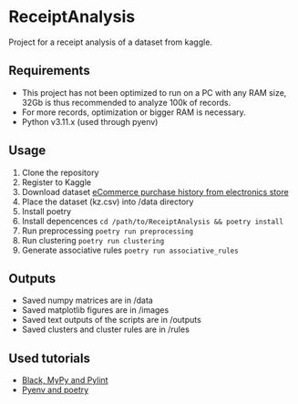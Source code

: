 # ReceiptAnalysis

Project for a receipt analysis of a dataset from kaggle.

## Requirements

- This project has not been optimized to run on a PC with any RAM size, 32Gb is thus recommended to analyze 100k of records.
- For more records, optimization or bigger RAM is necessary.
- Python v3.11.x (used through pyenv)

## Usage

1. Clone the repository
2. Register to Kaggle
3. Download dataset [eCommerce purchase history from electronics store](https://www.kaggle.com/datasets/mkechinov/ecommerce-purchase-history-from-electronics-store)
4. Place the dataset (kz.csv) into /data directory
5. Install poetry 
6. Install depencences `cd /path/to/ReceiptAnalysis && poetry install`
7. Run preprocessing `poetry run preprocessing`
8. Run clustering `poetry run clustering`
9. Generate associative rules `poetry run associative_rules`

## Outputs

- Saved numpy matrices are in /data
- Saved matplotlib figures are in /images
- Saved text outputs of the scripts are in /outputs
- Saved clusters and cluster rules are in /rules

## Used tutorials

- [Black, MyPy and Pylint](https://lynn-kwong.medium.com/use-black-mypy-and-pylint-to-make-your-python-code-more-professional-b594512f4362)
- [Pyenv and poetry](https://blog.pronus.io/en/posts/python/gerenciamento-de-versoes-ambiente-virtuais-e-dependencias-com-pyenv-e-poetry/)

